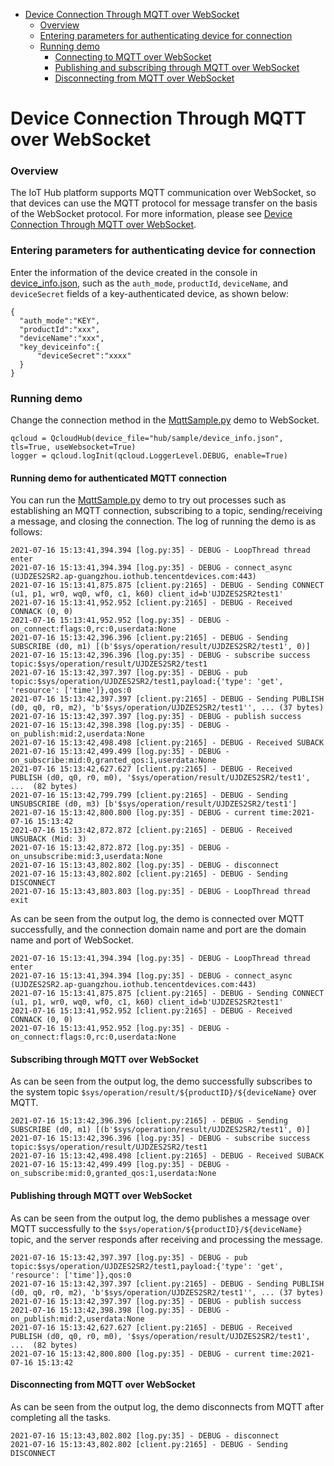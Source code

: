 * [Device Connection Through MQTT over WebSocket](#Device-Connection-Through-MQTT-over-WebSocket)
  * [Overview](#Overview)
  * [Entering parameters for authenticating device for connection](#Entering-parameters-for-authenticating-device-for-connection)
  * [Running demo](#Running-demo)
    * [Connecting to MQTT over WebSocket](#Connecting-to-MQTT-over-WebSocket)
    * [Publishing and subscribing through MQTT over WebSocket](#Publishing-and-subscribing-through-MQTT-over-WebSocket)
    * [Disconnecting from MQTT over WebSocket](#Disconnecting-from-MQTT-over-WebSocket)

# Device Connection Through MQTT over WebSocket
### Overview
The IoT Hub platform supports MQTT communication over WebSocket, so that devices can use the MQTT protocol for message transfer on the basis of the WebSocket protocol. For more information, please see [Device Connection Through MQTT over WebSocket](https://cloud.tencent.com/document/product/634/46347).

### Entering parameters for authenticating device for connection
Enter the information of the device created in the console in [device_info.json](../../hub/sample/device_info.json), such as the `auth_mode`, `productId`, `deviceName`, and `deviceSecret` fields of a key-authenticated device, as shown below:
```
{
  "auth_mode":"KEY",
  "productId":"xxx",
  "deviceName":"xxx",
  "key_deviceinfo":{
      "deviceSecret":"xxxx"
  }
}
```

### Running demo
Change the connection method in the [MqttSample.py](../../hub/sample/mqtt/example_mqtt.py) demo to WebSocket.
```
qcloud = QcloudHub(device_file="hub/sample/device_info.json", tls=True, useWebsocket=True)
logger = qcloud.logInit(qcloud.LoggerLevel.DEBUG, enable=True)
```

#### Running demo for authenticated MQTT connection
You can run the [MqttSample.py](../../hub/sample/mqtt/example_mqtt.py) demo to try out processes such as establishing an MQTT connection, subscribing to a topic, sending/receiving a message, and closing the connection. The log of running the demo is as follows:
```
2021-07-16 15:13:41,394.394 [log.py:35] - DEBUG - LoopThread thread enter
2021-07-16 15:13:41,394.394 [log.py:35] - DEBUG - connect_async (UJDZES2SR2.ap-guangzhou.iothub.tencentdevices.com:443)
2021-07-16 15:13:41,875.875 [client.py:2165] - DEBUG - Sending CONNECT (u1, p1, wr0, wq0, wf0, c1, k60) client_id=b'UJDZES2SR2test1'
2021-07-16 15:13:41,952.952 [client.py:2165] - DEBUG - Received CONNACK (0, 0)
2021-07-16 15:13:41,952.952 [log.py:35] - DEBUG - on_connect:flags:0,rc:0,userdata:None
2021-07-16 15:13:42,396.396 [client.py:2165] - DEBUG - Sending SUBSCRIBE (d0, m1) [(b'$sys/operation/result/UJDZES2SR2/test1', 0)]
2021-07-16 15:13:42,396.396 [log.py:35] - DEBUG - subscribe success topic:$sys/operation/result/UJDZES2SR2/test1
2021-07-16 15:13:42,397.397 [log.py:35] - DEBUG - pub topic:$sys/operation/UJDZES2SR2/test1,payload:{'type': 'get', 'resource': ['time']},qos:0
2021-07-16 15:13:42,397.397 [client.py:2165] - DEBUG - Sending PUBLISH (d0, q0, r0, m2), 'b'$sys/operation/UJDZES2SR2/test1'', ... (37 bytes)
2021-07-16 15:13:42,397.397 [log.py:35] - DEBUG - publish success
2021-07-16 15:13:42,398.398 [log.py:35] - DEBUG - on_publish:mid:2,userdata:None
2021-07-16 15:13:42,498.498 [client.py:2165] - DEBUG - Received SUBACK
2021-07-16 15:13:42,499.499 [log.py:35] - DEBUG - on_subscribe:mid:0,granted_qos:1,userdata:None
2021-07-16 15:13:42,627.627 [client.py:2165] - DEBUG - Received PUBLISH (d0, q0, r0, m0), '$sys/operation/result/UJDZES2SR2/test1', ...  (82 bytes)
2021-07-16 15:13:42,799.799 [client.py:2165] - DEBUG - Sending UNSUBSCRIBE (d0, m3) [b'$sys/operation/result/UJDZES2SR2/test1']
2021-07-16 15:13:42,800.800 [log.py:35] - DEBUG - current time:2021-07-16 15:13:42
2021-07-16 15:13:42,872.872 [client.py:2165] - DEBUG - Received UNSUBACK (Mid: 3)
2021-07-16 15:13:42,872.872 [log.py:35] - DEBUG - on_unsubscribe:mid:3,userdata:None
2021-07-16 15:13:43,802.802 [log.py:35] - DEBUG - disconnect
2021-07-16 15:13:43,802.802 [client.py:2165] - DEBUG - Sending DISCONNECT
2021-07-16 15:13:43,803.803 [log.py:35] - DEBUG - LoopThread thread exit
```
As can be seen from the output log, the demo is connected over MQTT successfully, and the connection domain name and port are the domain name and port of WebSocket.
```
2021-07-16 15:13:41,394.394 [log.py:35] - DEBUG - LoopThread thread enter
2021-07-16 15:13:41,394.394 [log.py:35] - DEBUG - connect_async (UJDZES2SR2.ap-guangzhou.iothub.tencentdevices.com:443)
2021-07-16 15:13:41,875.875 [client.py:2165] - DEBUG - Sending CONNECT (u1, p1, wr0, wq0, wf0, c1, k60) client_id=b'UJDZES2SR2test1'
2021-07-16 15:13:41,952.952 [client.py:2165] - DEBUG - Received CONNACK (0, 0)
2021-07-16 15:13:41,952.952 [log.py:35] - DEBUG - on_connect:flags:0,rc:0,userdata:None
```

#### Subscribing through MQTT over WebSocket
As can be seen from the output log, the demo successfully subscribes to the system topic `$sys/operation/result/${productID}/${deviceName}` over MQTT.
```
2021-07-16 15:13:42,396.396 [client.py:2165] - DEBUG - Sending SUBSCRIBE (d0, m1) [(b'$sys/operation/result/UJDZES2SR2/test1', 0)]
2021-07-16 15:13:42,396.396 [log.py:35] - DEBUG - subscribe success topic:$sys/operation/result/UJDZES2SR2/test1
2021-07-16 15:13:42,498.498 [client.py:2165] - DEBUG - Received SUBACK
2021-07-16 15:13:42,499.499 [log.py:35] - DEBUG - on_subscribe:mid:0,granted_qos:1,userdata:None
```

#### Publishing through MQTT over WebSocket
As can be seen from the output log, the demo publishes a message over MQTT successfully to the `$sys/operation/${productID}/${deviceName}` topic, and the server responds after receiving and processing the message.
```
2021-07-16 15:13:42,397.397 [log.py:35] - DEBUG - pub topic:$sys/operation/UJDZES2SR2/test1,payload:{'type': 'get', 'resource': ['time']},qos:0
2021-07-16 15:13:42,397.397 [client.py:2165] - DEBUG - Sending PUBLISH (d0, q0, r0, m2), 'b'$sys/operation/UJDZES2SR2/test1'', ... (37 bytes)
2021-07-16 15:13:42,397.397 [log.py:35] - DEBUG - publish success
2021-07-16 15:13:42,398.398 [log.py:35] - DEBUG - on_publish:mid:2,userdata:None
2021-07-16 15:13:42,627.627 [client.py:2165] - DEBUG - Received PUBLISH (d0, q0, r0, m0), '$sys/operation/result/UJDZES2SR2/test1', ...  (82 bytes)
2021-07-16 15:13:42,800.800 [log.py:35] - DEBUG - current time:2021-07-16 15:13:42
```

#### Disconnecting from MQTT over WebSocket
As can be seen from the output log, the demo disconnects from MQTT after completing all the tasks.
```
2021-07-16 15:13:43,802.802 [log.py:35] - DEBUG - disconnect
2021-07-16 15:13:43,802.802 [client.py:2165] - DEBUG - Sending DISCONNECT
```